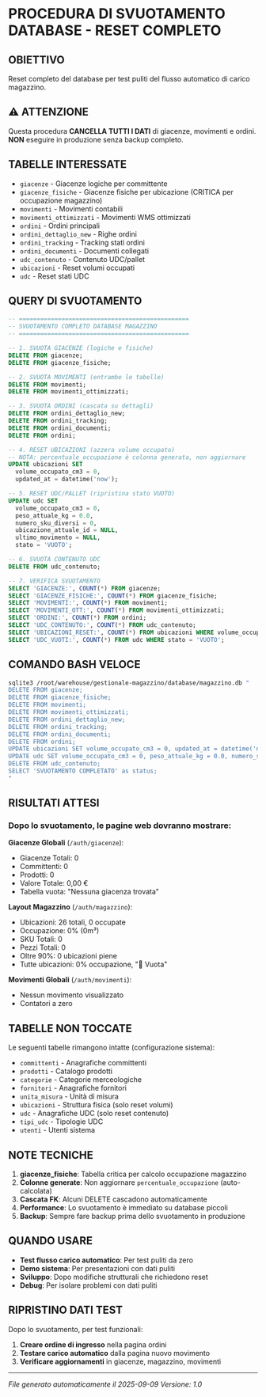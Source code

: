 # PROCEDURA DI SVUOTAMENTO DATABASE - RESET COMPLETO

## OBIETTIVO
Reset completo del database per test puliti del flusso automatico di carico magazzino.

## ⚠️ ATTENZIONE
Questa procedura **CANCELLA TUTTI I DATI** di giacenze, movimenti e ordini. 
**NON** eseguire in produzione senza backup completo.

## TABELLE INTERESSATE
- `giacenze` - Giacenze logiche per committente
- `giacenze_fisiche` - Giacenze fisiche per ubicazione (CRITICA per occupazione magazzino)
- `movimenti` - Movimenti contabili
- `movimenti_ottimizzati` - Movimenti WMS ottimizzati
- `ordini` - Ordini principali
- `ordini_dettaglio_new` - Righe ordini
- `ordini_tracking` - Tracking stati ordini
- `ordini_documenti` - Documenti collegati
- `udc_contenuto` - Contenuto UDC/pallet
- `ubicazioni` - Reset volumi occupati
- `udc` - Reset stati UDC

## QUERY DI SVUOTAMENTO

```sql
-- ================================================
-- SVUOTAMENTO COMPLETO DATABASE MAGAZZINO
-- ================================================

-- 1. SVUOTA GIACENZE (logiche e fisiche)
DELETE FROM giacenze;
DELETE FROM giacenze_fisiche;

-- 2. SVUOTA MOVIMENTI (entrambe le tabelle)
DELETE FROM movimenti;
DELETE FROM movimenti_ottimizzati;

-- 3. SVUOTA ORDINI (cascata su dettagli)
DELETE FROM ordini_dettaglio_new;
DELETE FROM ordini_tracking;
DELETE FROM ordini_documenti;
DELETE FROM ordini;

-- 4. RESET UBICAZIONI (azzera volume occupato)
-- NOTA: percentuale_occupazione è colonna generata, non aggiornare
UPDATE ubicazioni SET 
  volume_occupato_cm3 = 0,
  updated_at = datetime('now');

-- 5. RESET UDC/PALLET (ripristina stato VUOTO)
UPDATE udc SET 
  volume_occupato_cm3 = 0,
  peso_attuale_kg = 0.0,
  numero_sku_diversi = 0,
  ubicazione_attuale_id = NULL,
  ultimo_movimento = NULL,
  stato = 'VUOTO';

-- 6. SVUOTA CONTENUTO UDC
DELETE FROM udc_contenuto;

-- 7. VERIFICA SVUOTAMENTO
SELECT 'GIACENZE:', COUNT(*) FROM giacenze;
SELECT 'GIACENZE_FISICHE:', COUNT(*) FROM giacenze_fisiche;
SELECT 'MOVIMENTI:', COUNT(*) FROM movimenti;
SELECT 'MOVIMENTI_OTT:', COUNT(*) FROM movimenti_ottimizzati;
SELECT 'ORDINI:', COUNT(*) FROM ordini;
SELECT 'UDC_CONTENUTO:', COUNT(*) FROM udc_contenuto;
SELECT 'UBICAZIONI_RESET:', COUNT(*) FROM ubicazioni WHERE volume_occupato_cm3 = 0;
SELECT 'UDC_VUOTI:', COUNT(*) FROM udc WHERE stato = 'VUOTO';
```

## COMANDO BASH VELOCE

```bash
sqlite3 /root/warehouse/gestionale-magazzino/database/magazzino.db "
DELETE FROM giacenze;
DELETE FROM giacenze_fisiche;
DELETE FROM movimenti;
DELETE FROM movimenti_ottimizzati;
DELETE FROM ordini_dettaglio_new;
DELETE FROM ordini_tracking;
DELETE FROM ordini_documenti;
DELETE FROM ordini;
UPDATE ubicazioni SET volume_occupato_cm3 = 0, updated_at = datetime('now');
UPDATE udc SET volume_occupato_cm3 = 0, peso_attuale_kg = 0.0, numero_sku_diversi = 0, ubicazione_attuale_id = NULL, ultimo_movimento = NULL, stato = 'VUOTO';
DELETE FROM udc_contenuto;
SELECT 'SVUOTAMENTO COMPLETATO' as status;
"
```

## RISULTATI ATTESI

### Dopo lo svuotamento, le pagine web dovranno mostrare:

**Giacenze Globali** (`/auth/giacenze`):
- Giacenze Totali: 0
- Committenti: 0  
- Prodotti: 0
- Valore Totale: 0,00 €
- Tabella vuota: "Nessuna giacenza trovata"

**Layout Magazzino** (`/auth/magazzino`):
- Ubicazioni: 26 totali, 0 occupate
- Occupazione: 0% (0m³)
- SKU Totali: 0
- Pezzi Totali: 0
- Oltre 90%: 0 ubicazioni piene
- Tutte ubicazioni: 0% occupazione, "🔵 Vuota"

**Movimenti Globali** (`/auth/movimenti`):
- Nessun movimento visualizzato
- Contatori a zero

## TABELLE NON TOCCATE

Le seguenti tabelle rimangono intatte (configurazione sistema):
- `committenti` - Anagrafiche committenti
- `prodotti` - Catalogo prodotti
- `categorie` - Categorie merceologiche  
- `fornitori` - Anagrafiche fornitori
- `unita_misura` - Unità di misura
- `ubicazioni` - Struttura fisica (solo reset volumi)
- `udc` - Anagrafiche UDC (solo reset contenuto)
- `tipi_udc` - Tipologie UDC
- `utenti` - Utenti sistema

## NOTE TECNICHE

1. **giacenze_fisiche**: Tabella critica per calcolo occupazione magazzino
2. **Colonne generate**: Non aggiornare `percentuale_occupazione` (auto-calcolata)
3. **Cascata FK**: Alcuni DELETE cascadono automaticamente
4. **Performance**: Lo svuotamento è immediato su database piccoli
5. **Backup**: Sempre fare backup prima dello svuotamento in produzione

## QUANDO USARE

- **Test flusso carico automatico**: Per test puliti da zero
- **Demo sistema**: Per presentazioni con dati puliti  
- **Sviluppo**: Dopo modifiche strutturali che richiedono reset
- **Debug**: Per isolare problemi con dati puliti

## RIPRISTINO DATI TEST

Dopo lo svuotamento, per test funzionali:

1. **Creare ordine di ingresso** nella pagina ordini
2. **Testare carico automatico** dalla pagina nuovo movimento
3. **Verificare aggiornamenti** in giacenze, magazzino, movimenti

---
*File generato automaticamente il 2025-09-09*
*Versione: 1.0*